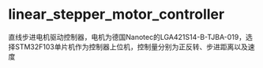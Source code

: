 # linear_stepper_motor_controller
直线步进电机驱动控制器，电机为德国Nanotec的LGA421S14-B-TJBA-019，选择STM32F103单片机作为控制器上位机，控制量分别为正反转、步进距离以及速度
